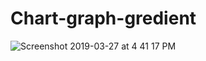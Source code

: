 # Chart-graph-gredient

![Screenshot 2019-03-27 at 4 41 17 PM](https://user-images.githubusercontent.com/48784125/55072004-029fbd00-50b0-11e9-9edd-b36c64bba27e.png)

